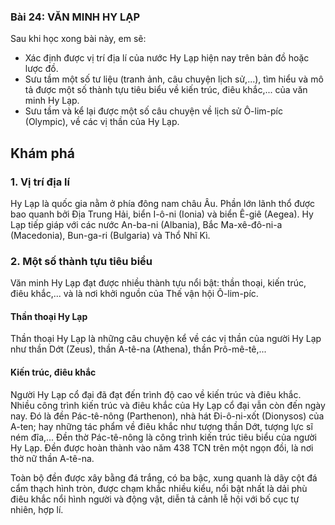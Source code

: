 ### Bài 24: VĂN MINH HY LẠP

Sau khi học xong bài này, em sẽ:
- Xác định được vị trí địa lí của nước Hy Lạp hiện nay trên bản đồ hoặc lược đồ.
- Sưu tầm một số tư liệu (tranh ảnh, câu chuyện lịch sử,...), tìm hiểu và mô tả được một số thành tựu tiêu biểu về kiến trúc, điêu khắc,... của văn minh Hy Lạp.
- Sưu tầm và kể lại được một số câu chuyện về lịch sử Ô-lim-píc (Olympic), về các vị thần của Hy Lạp.

## Khám phá
### 1. Vị trí địa lí
Hy Lạp là quốc gia nằm ở phía đông nam châu Âu. Phần lớn lãnh thổ được bao quanh bởi Địa Trung Hải, biển I-ô-ni (Ionia) và biển Ê-giê (Aegea). Hy Lạp tiếp giáp với các nước An-ba-ni (Albania), Bắc Ma-xê-đô-ni-a (Macedonia), Bun-ga-ri (Bulgaria) và Thổ Nhĩ Kì.

### 2. Một số thành tựu tiêu biểu
Văn minh Hy Lạp đạt được nhiều thành tựu nổi bật: thần thoại, kiến trúc, điêu khắc,... và là nơi khởi nguồn của Thế vận hội Ô-lim-píc.

#### Thần thoại Hy Lạp
Thần thoại Hy Lạp là những câu chuyện kể về các vị thần của người Hy Lạp như thần Dớt (Zeus), thần A-tê-na (Athena), thần Prô-mê-tê,...

#### Kiến trúc, điêu khắc
Người Hy Lạp cổ đại đã đạt đến trình độ cao về kiến trúc và điêu khắc. Nhiều công trình kiến trúc và điêu khắc của Hy Lạp cổ đại vẫn còn đến ngày nay. Đó là đền Pác-tê-nông (Parthenon), nhà hát Đi-ô-ni-xốt (Dionysos) của A-ten; hay những tác phẩm về điêu khắc như tượng thần Dớt, tượng lực sĩ ném đĩa,...
Đền thờ Pác-tê-nông là công trình kiến trúc tiêu biểu của người Hy Lạp. Đền được hoàn thành vào năm 438 TCN trên một ngọn đồi, là nơi thờ nữ thần A-tê-na.

Toàn bộ đền được xây bằng đá trắng, có ba bậc, xung quanh là dãy cột đá cẩm thạch hình tròn, được chạm khắc nhiều kiểu, nổi bật nhất là dải phù điêu khắc nổi hình người và động vật, diễn tả cảnh lễ hội với bố cục tự nhiên, hợp lí.
